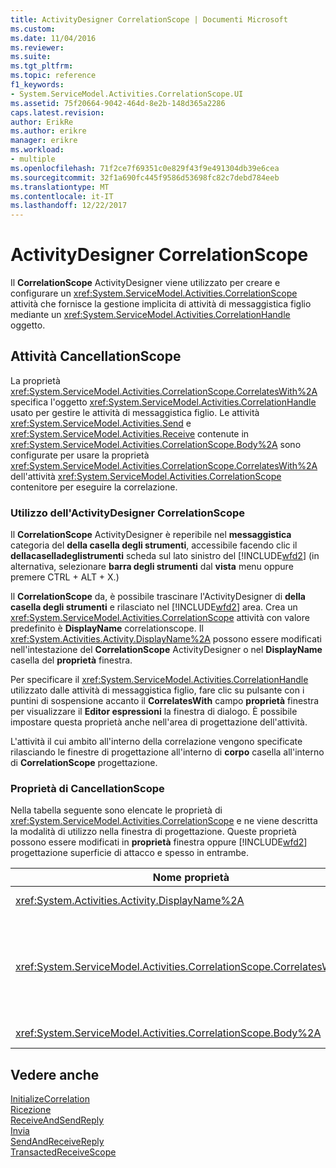 ```yaml
---
title: ActivityDesigner CorrelationScope | Documenti Microsoft
ms.custom: 
ms.date: 11/04/2016
ms.reviewer: 
ms.suite: 
ms.tgt_pltfrm: 
ms.topic: reference
f1_keywords:
- System.ServiceModel.Activities.CorrelationScope.UI
ms.assetid: 75f20664-9042-464d-8e2b-148d365a2286
caps.latest.revision: 
author: ErikRe
ms.author: erikre
manager: erikre
ms.workload:
- multiple
ms.openlocfilehash: 71f2ce7f69351c0e829f43f9e491304db39e6cea
ms.sourcegitcommit: 32f1a690fc445f9586d53698fc82c7debd784eeb
ms.translationtype: MT
ms.contentlocale: it-IT
ms.lasthandoff: 12/22/2017
---
```

# <a name="correlationscope-activity-designer"></a>ActivityDesigner CorrelationScope
Il **CorrelationScope** ActivityDesigner viene utilizzato per creare e configurare un <xref:System.ServiceModel.Activities.CorrelationScope> attività che fornisce la gestione implicita di attività di messaggistica figlio mediante un <xref:System.ServiceModel.Activities.CorrelationHandle> oggetto.  
  
## <a name="the-correlationscope-activity"></a>Attività CancellationScope  
 La proprietà <xref:System.ServiceModel.Activities.CorrelationScope.CorrelatesWith%2A> specifica l'oggetto <xref:System.ServiceModel.Activities.CorrelationHandle> usato per gestire le attività di messaggistica figlio. Le attività <xref:System.ServiceModel.Activities.Send> e <xref:System.ServiceModel.Activities.Receive> contenute in <xref:System.ServiceModel.Activities.CorrelationScope.Body%2A> sono configurate per usare la proprietà <xref:System.ServiceModel.Activities.CorrelationScope.CorrelatesWith%2A> dell'attività <xref:System.ServiceModel.Activities.CorrelationScope> contenitore per eseguire la correlazione.  
  
### <a name="using-the-correlationscope-activity-designer"></a>Utilizzo dell'ActivityDesigner CorrelationScope  
 Il **CorrelationScope** ActivityDesigner è reperibile nel **messaggistica** categoria del **della casella degli strumenti**, accessibile facendo clic il **dellacaselladeglistrumenti** scheda sul lato sinistro del [!INCLUDE[wfd2](../workflow-designer/includes/wfd2_md.md)] (in alternativa, selezionare **barra degli strumenti** dal **vista** menu oppure premere CTRL + ALT + X.)  
  
 Il **CorrelationScope** da, è possibile trascinare l'ActivityDesigner di **della casella degli strumenti** e rilasciato nel [!INCLUDE[wfd2](../workflow-designer/includes/wfd2_md.md)] area. Crea un <xref:System.ServiceModel.Activities.CorrelationScope> attività con valore predefinito è **DisplayName** correlationscope. Il <xref:System.Activities.Activity.DisplayName%2A> possono essere modificati nell'intestazione del **CorrelationScope** ActivityDesigner o nel **DisplayName** casella del **proprietà** finestra.  
  
 Per specificare il <xref:System.ServiceModel.Activities.CorrelationHandle> utilizzato dalle attività di messaggistica figlio, fare clic su pulsante con i puntini di sospensione accanto il **CorrelatesWith** campo **proprietà** finestra per visualizzare il **Editor espressioni**  la finestra di dialogo. È possibile impostare questa proprietà anche nell'area di progettazione dell'attività.  
  
 L'attività il cui ambito all'interno della correlazione vengono specificate rilasciando le finestre di progettazione all'interno di **corpo** casella all'interno di **CorrelationScope** progettazione.  
  
### <a name="the-correlationscope-properties"></a>Proprietà di CancellationScope  
 Nella tabella seguente sono elencate le proprietà di <xref:System.ServiceModel.Activities.CorrelationScope> e ne viene descritta la modalità di utilizzo nella finestra di progettazione. Queste proprietà possono essere modificati in **proprietà** finestra oppure [!INCLUDE[wfd2](../workflow-designer/includes/wfd2_md.md)] progettazione superficie di attacco e spesso in entrambe.  
  
|Nome proprietà|Obbligatorio|Utilizzo|  
|-------------------|--------------|-----------|  
|<xref:System.Activities.Activity.DisplayName%2A>|False|Nome descrittivo facoltativo dell'attività <xref:System.ServiceModel.Activities.InitializeCorrelation>.|  
|<xref:System.ServiceModel.Activities.CorrelationScope.CorrelatesWith%2A>|False|Consente di specificare l'oggetto <xref:System.ServiceModel.Activities.CorrelationHandle> usato per gestire le attività di messaggistica figlio. Se non si imposta questa proprietà, <xref:System.ServiceModel.Activities.CorrelationScope> crea automaticamente un oggetto <xref:System.ServiceModel.Activities.CorrelationHandle> implicito.|  
|<xref:System.ServiceModel.Activities.CorrelationScope.Body%2A>|False|Consente di specificare le attività all'interno dell'ambito della correlazione.|  
  
## <a name="see-also"></a>Vedere anche  
 [InitializeCorrelation](../workflow-designer/initializecorrelation-activity-designer.md)   
 [Ricezione](../workflow-designer/receive-activity-designer.md)   
 [ReceiveAndSendReply](../workflow-designer/receiveandsendreply-template-designer.md)   
 [Invia](../workflow-designer/send-activity-designer.md)   
 [SendAndReceiveReply](../workflow-designer/sendandreceivereply-template-designer.md)   
 [TransactedReceiveScope](../workflow-designer/transactedreceivescope-activity-designer.md)